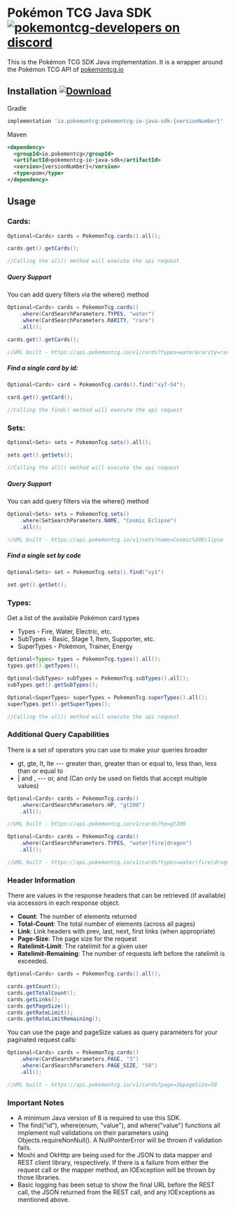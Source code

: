 # Pokémon TCG Java SDK [![pokemontcg-developers on discord](https://img.shields.io/badge/discord-pokemontcg--developers-738bd7.svg)](https://discord.gg/dpsTCvg)

This is the Pokémon TCG SDK Java implementation. It is a wrapper around the Pokémon TCG API of [pokemontcg.io](http://pokemontcg.io)

## Installation [ ![Download](https://api.bintray.com/packages/vkos/pokemontcg-io-java-sdk/pokemontcg-io-java-sdk/images/download.svg) ](https://bintray.com/vkos/pokemontcg-io-java-sdk/pokemontcg-io-java-sdk/_latestVersion)

Gradle

```groovy
implementation 'io.pokemontcg:pokemontcg-io-java-sdk:{versionNumber}'
```

Maven

```xml
<dependency>
  <groupId>io.pokemontcg</groupId>
  <artifactId>pokemontcg-io-java-sdk</artifactId>
  <version>{versionNumber}</version>
  <type>pom</type>
</dependency>
```

## Usage

### Cards:
  
```java
Optional<Cards> cards = PokemonTcg.cards().all();

cards.get().getCards();

//Calling the all() method will execute the api request
```

##### Query Support

You can add query filters via the where() method

```java
Optional<Cards> cards = PokemonTcg.cards()
    .where(CardSearchParameters.TYPES, "water")
    .where(CardSearchParameters.RARITY, "rare")
    .all();

cards.get().getCards();

//URL built - https://api.pokemontcg.io/v1/cards?types=water&rarity=rare
```

##### Find a single card by id:

```java
Optional<Cards> card = PokemonTcg.cards().find("xy7-54");

card.get().getCard();

//Calling the find() method will execute the api request
```

### Sets:

```java
Optional<Sets> sets = PokemonTcg.sets().all();

sets.get().getSets();

//Calling the all() method will execute the api request
```

##### Query Support

You can add query filters via the where() method

```java
Optional<Sets> sets = PokemonTcg.sets()
    .where(SetSearchParameters.NAME, "Cosmic Eclipse")
    .all();

//URL built - https://api.pokemontcg.io/v1/sets?name=Cosmic%20Eclipse
```

##### Find a single set by code

```java
Optional<Sets> set = PokemonTcg.sets().find("xy1")

set.get().getSet();
```

### Types:
Get a list of the available Pokémon card types
* Types - Fire, Water, Electric, etc.
* SubTypes - Basic, Stage 1, Item, Supporter, etc.
* SuperTypes - Pokémon, Trainer, Energy

```java
Optional<Types> types = PokemonTcg.types().all();
types.get().getTypes();

Optional<SubTypes> subTypes = PokemonTcg.subTypes().all();
subTypes.get().getSubTypes();

Optional<SuperTypes> superTypes = PokemonTcg.superTypes().all();
superTypes.get().getSuperTypes();

//Calling the all() method will execute the api request
```

### Additional Query Capabilities
There is a set of operators you can use to make your queries broader
* gt, gte, lt, lte --- greater than, greater than or equal to, less than, less than or equal to
* | and , --- or, and (Can only be used on fields that accept multiple values)

```java
Optional<Cards> cards = PokemonTcg.cards()
    .where(CardSearchParameters.HP, "gt200")
    .all();

//URL built - https://api.pokemontcg.io/v1/cards?hp=gt200

Optional<Cards> cards = PokemonTcg.cards()
    .where(CardSearchParameters.TYPES, "water|fire|dragon")
    .all();

//URL built - https://api.pokemontcg.io/v1/cards?types=water|fire|dragon
```

### Header Information
There are values in the response headers that can be retrieved (if available) via accessors in each response object.

* **Count**: The number of elements returned
* **Total-Count**: The total number of elements (across all pages)
* **Link**: Link headers with prev, last, next, first links (when appropriate)
* **Page-Size**: The page size for the request
* **Ratelimit-Limit**: The ratelimit for a given user
* **Ratelimit-Remaining**: The number of requests left before the ratelimit is exceeded.

```java
Optional<Cards> cards = PokemonTcg.cards().all();

cards.getCount();
cards.getTotalCount();
cards.getLinks();
cards.getPageSize();
cards.getRateLimit();
cards.getRateLimitRemaining();
```

You can use the page and pageSize values as query parameters for your paginated request calls:

```java
Optional<Cards> cards = PokemonTcg.cards()
    .where(CardSearchParameters.PAGE, "3")
    .where(CardSearchParameters.PAGE_SIZE, "50")
    .all();

//URL built - https://api.pokemontcg.io/v1/cards?page=3&pageSize=50
```

### Important Notes

* A minimum Java version of 8 is required to use this SDK.
* The find("id"), where(enum, "value"), and where("value") functions all implement null validations on their parameters using Objects.requireNonNull(). A NullPointerError will be thrown if validation fails.
* Moshi and OkHttp are being used for the JSON to data mapper and REST client library, respectively. If there is a failure from either the request call or the mapper method, an IOException will be thrown by those libraries.
* Basic logging has been setup to show the final URL before the REST call, the JSON returned from the REST call, and any IOExceptions as mentioned above.  